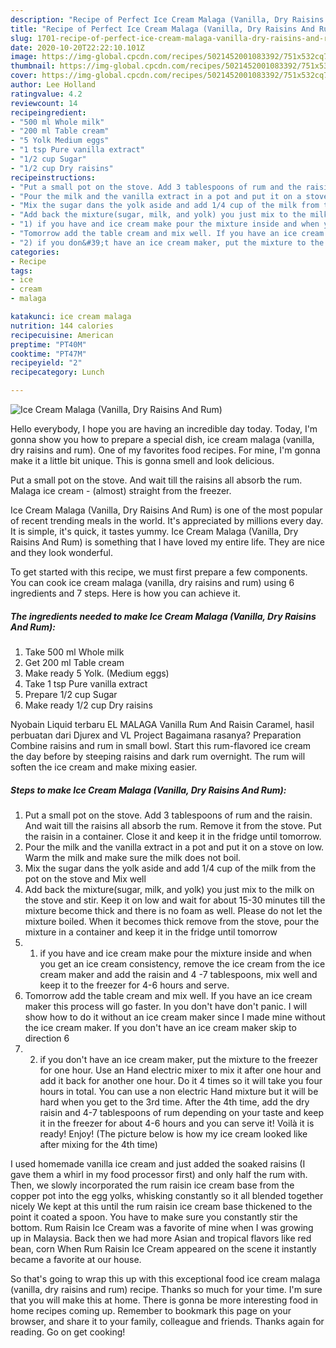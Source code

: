 ```yaml
---
description: "Recipe of Perfect Ice Cream Malaga (Vanilla, Dry Raisins And Rum)"
title: "Recipe of Perfect Ice Cream Malaga (Vanilla, Dry Raisins And Rum)"
slug: 1701-recipe-of-perfect-ice-cream-malaga-vanilla-dry-raisins-and-rum
date: 2020-10-20T22:22:10.101Z
image: https://img-global.cpcdn.com/recipes/5021452001083392/751x532cq70/ice-cream-malaga-vanilla-dry-raisins-and-rum-recipe-main-photo.jpg
thumbnail: https://img-global.cpcdn.com/recipes/5021452001083392/751x532cq70/ice-cream-malaga-vanilla-dry-raisins-and-rum-recipe-main-photo.jpg
cover: https://img-global.cpcdn.com/recipes/5021452001083392/751x532cq70/ice-cream-malaga-vanilla-dry-raisins-and-rum-recipe-main-photo.jpg
author: Lee Holland
ratingvalue: 4.2
reviewcount: 14
recipeingredient:
- "500 ml Whole milk"
- "200 ml Table cream"
- "5 Yolk Medium eggs"
- "1 tsp Pure vanilla extract"
- "1/2 cup Sugar"
- "1/2 cup Dry raisins"
recipeinstructions:
- "Put a small pot on the stove. Add 3 tablespoons of rum and the raisin. And wait till the raisins all absorb the rum. Remove it from the stove. Put the raisin in a container. Close it and keep it in the fridge until tomorrow."
- "Pour the milk and the vanilla extract in a pot and put it on a stove on low. Warm the milk and make sure the milk does not boil."
- "Mix the sugar dans the yolk aside and add 1/4 cup of the milk from the pot on the stove and Mix well"
- "Add back the mixture(sugar, milk, and yolk) you just mix to the milk on the stove and stir. Keep it on low and wait for about 15-30 minutes till the mixture become thick and there is no foam as well. Please do not let the mixture boiled. When it becomes thick remove from the stove, pour the mixture in a container and keep it in the fridge until tomorrow"
- "1) if you have and ice cream make pour the mixture inside and when you get an ice cream consistency, remove the ice cream from the ice cream maker and add the raisin and 4 -7 tablespoons, mix well and keep it to the freezer for 4-6 hours and serve."
- "Tomorrow add the table cream and mix well. If you have an ice cream maker this process will go faster. In you don&#39;t have don&#39;t panic. I will show how to do it without an ice cream maker since I made mine without the ice cream maker. If you don&#39;t have an ice cream maker skip to direction 6"
- "2) if you don&#39;t have an ice cream maker, put the mixture to the freezer for one hour. Use an Hand electric mixer to mix it after one hour and add it back for another one hour. Do it 4 times so it will take you four hours in total. You can use a non electric Hand mixture but it will be hard when you get to the 3rd time. After the 4th time, add the dry raisin and 4-7 tablespoons of rum depending on your taste and keep it in the freezer for about 4-6 hours and you can serve it! Voilà it is ready! Enjoy! (The picture below is how my ice cream looked like after mixing for the 4th time)"
categories:
- Recipe
tags:
- ice
- cream
- malaga

katakunci: ice cream malaga 
nutrition: 144 calories
recipecuisine: American
preptime: "PT40M"
cooktime: "PT47M"
recipeyield: "2"
recipecategory: Lunch

---
```



![Ice Cream Malaga (Vanilla, Dry Raisins And Rum)](https://img-global.cpcdn.com/recipes/5021452001083392/751x532cq70/ice-cream-malaga-vanilla-dry-raisins-and-rum-recipe-main-photo.jpg)

Hello everybody, I hope you are having an incredible day today. Today, I'm gonna show you how to prepare a special dish, ice cream malaga (vanilla, dry raisins and rum). One of my favorites food recipes. For mine, I'm gonna make it a little bit unique. This is gonna smell and look delicious.

Put a small pot on the stove. And wait till the raisins all absorb the rum. Malaga ice cream - (almost) straight from the freezer.

Ice Cream Malaga (Vanilla, Dry Raisins And Rum) is one of the most popular of recent trending meals in the world. It's appreciated by millions every day. It is simple, it's quick, it tastes yummy. Ice Cream Malaga (Vanilla, Dry Raisins And Rum) is something that I have loved my entire life. They are nice and they look wonderful.


To get started with this recipe, we must first prepare a few components. You can cook ice cream malaga (vanilla, dry raisins and rum) using 6 ingredients and 7 steps. Here is how you can achieve it.

<!--inarticleads1-->

##### The ingredients needed to make Ice Cream Malaga (Vanilla, Dry Raisins And Rum):

1. Take 500 ml Whole milk
1. Get 200 ml Table cream
1. Make ready 5 Yolk. (Medium eggs)
1. Take 1 tsp Pure vanilla extract
1. Prepare 1/2 cup Sugar
1. Make ready 1/2 cup Dry raisins


Nyobain Liquid terbaru EL MALAGA Vanilla Rum And Raisin Caramel, hasil perbuatan dari Djurex and VL Project Bagaimana rasanya? Preparation Combine raisins and rum in small bowl. Start this rum-flavored ice cream the day before by steeping raisins and dark rum overnight. The rum will soften the ice cream and make mixing easier. 

<!--inarticleads2-->

##### Steps to make Ice Cream Malaga (Vanilla, Dry Raisins And Rum):

1. Put a small pot on the stove. Add 3 tablespoons of rum and the raisin. And wait till the raisins all absorb the rum. Remove it from the stove. Put the raisin in a container. Close it and keep it in the fridge until tomorrow.
1. Pour the milk and the vanilla extract in a pot and put it on a stove on low. Warm the milk and make sure the milk does not boil.
1. Mix the sugar dans the yolk aside and add 1/4 cup of the milk from the pot on the stove and Mix well
1. Add back the mixture(sugar, milk, and yolk) you just mix to the milk on the stove and stir. Keep it on low and wait for about 15-30 minutes till the mixture become thick and there is no foam as well. Please do not let the mixture boiled. When it becomes thick remove from the stove, pour the mixture in a container and keep it in the fridge until tomorrow
1. 1) if you have and ice cream make pour the mixture inside and when you get an ice cream consistency, remove the ice cream from the ice cream maker and add the raisin and 4 -7 tablespoons, mix well and keep it to the freezer for 4-6 hours and serve.
1. Tomorrow add the table cream and mix well. If you have an ice cream maker this process will go faster. In you don&#39;t have don&#39;t panic. I will show how to do it without an ice cream maker since I made mine without the ice cream maker. If you don&#39;t have an ice cream maker skip to direction 6
1. 2) if you don&#39;t have an ice cream maker, put the mixture to the freezer for one hour. Use an Hand electric mixer to mix it after one hour and add it back for another one hour. Do it 4 times so it will take you four hours in total. You can use a non electric Hand mixture but it will be hard when you get to the 3rd time. After the 4th time, add the dry raisin and 4-7 tablespoons of rum depending on your taste and keep it in the freezer for about 4-6 hours and you can serve it! Voilà it is ready! Enjoy! (The picture below is how my ice cream looked like after mixing for the 4th time)


I used homemade vanilla ice cream and just added the soaked raisins (I gave them a whirl in my food processor first) and only half the rum with. Then, we slowly incorporated the rum raisin ice cream base from the copper pot into the egg yolks, whisking constantly so it all blended together nicely We kept at this until the rum raisin ice cream base thickened to the point it coated a spoon. You have to make sure you constantly stir the bottom. Rum Raisin Ice Cream was a favorite of mine when I was growing up in Malaysia. Back then we had more Asian and tropical flavors like red bean, corn When Rum Raisin Ice Cream appeared on the scene it instantly became a favorite at our house. 

So that's going to wrap this up with this exceptional food ice cream malaga (vanilla, dry raisins and rum) recipe. Thanks so much for your time. I'm sure that you will make this at home. There is gonna be more interesting food in home recipes coming up. Remember to bookmark this page on your browser, and share it to your family, colleague and friends. Thanks again for reading. Go on get cooking!
